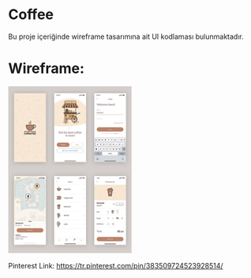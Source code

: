 # Coffee

Bu proje içeriğinde wireframe tasarımına ait UI kodlaması bulunmaktadır.

# Wireframe: 

<img src="https://github.com/cmlcrn17/Coffee/blob/main/Design.jpg" alt="Splash Screen" width="250"/>

Pinterest Link: https://tr.pinterest.com/pin/383509724523928514/
